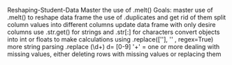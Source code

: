 Reshaping-Student-Data
Master the use of .melt()
Goals: 
master use of .melt() to reshape data frame 
the use of .duplicates and get rid of them 
split column values into different columns 
update data frame with only desire columns 
use .str.get() for strings and .str[:] for characters 
convert objects into int or floats to make calculations using .replace([''], '' , regex=True)
more string parsing .replace (\d+) d= [0-9] '+' = one or more 
dealing with missing values, either deleting rows with missing values or replacing them 
